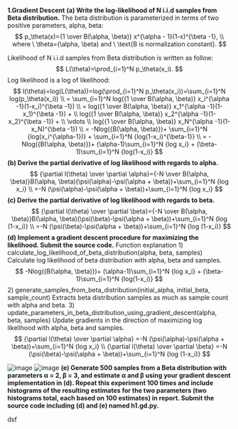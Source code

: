 **1.Gradient Descent**
**(a) Write the log-likelihood of N i.i.d samples from Beta distribution.**
The beta distribution is parameterized in terms of two positive parameters, alpha, beta:
$$
p_\theta(x)={1 \over B(\alpha, \beta)} x^{\alpha - 1}(1-x)^{\beta -1}, \\
where \ \theta=(\alpha, \beta) and  \ \text{B is normalization constant}.
$$

Likelihood of N i.i.d samples from Beta distribution is written as follow:
$$
L(\theta)=\prod_{i=1}^N p_\theta(x_i).
$$
Log likelihood is a log of likelihood:
$$
l(\theta)=log(L(\theta))=log(\prod_{i=1}^N p_\theta(x_i))=\sum_{i=1}^N log(p_\theta(x_i)) \\
= \sum_{i=1}^N log({1 \over B(\alpha, \beta)} x_i^{\alpha -1}(1-x_i)^{\beta -1}) \\
= log({1 \over B(\alpha, \beta)} x_1^{\alpha -1}(1-x_1)^{\beta -1}) + \\
log({1 \over B(\alpha, \beta)} x_2^{\alpha -1}(1-x_2)^{\beta -1}) + \\
\vdots \\
log({1 \over B(\alpha, \beta)} x_N^{\alpha -1}(1-x_N)^{\beta -1}) \\
= -Nlog({B(\alpha, \beta)})+ \sum_{i=1}^N {log(x_i^{\alpha-1})} + \sum_{i=1}^N {log(1-x_i)^{\beta-1}} \\
= -Nlog({B(\alpha, \beta)})+ (\alpha-1)\sum_{i=1}^N {log x_i} + (\beta-1)\sum_{i=1}^N {log(1-x_i)}
$$
**(b) Derive the partial derivative of log likelihood with regards to alpha.**
$$
{\partial l(\theta) \over \partial \alpha}={-N \over B(\alpha, \beta)}B(\alpha, \beta)(\psi(\alpha)-\psi(\alpha + \beta))+\sum_{i=1}^N {log x_i} \\
=-N (\psi(\alpha)-\psi(\alpha + \beta))+\sum_{i=1}^N {log x_i}
$$
**\(c\) Derive the partial derivative of log likelihood with regards to beta.**
$$
{\partial l(\theta) \over \partial \beta}={-N \over B(\alpha, \beta)}B(\alpha, \beta)(\psi(\beta)-\psi(\alpha + \beta))+\sum_{i=1}^N {log (1-x_i)} \\
=-N (\psi(\beta)-\psi(\alpha + \beta))+\sum_{i=1}^N {log (1-x_i)}
$$
**(d) Implement a gradient descent procedure for maximizing the likelihood. Submit the source code.**
Function explanation
1\) calculate_log_likelihood_of_beta_distribution(alpha, beta, samples)
Calculate log likelihood of beta distribution with alpha, beta and samples.
$$
-Nlog({B(\alpha, \beta)})+ (\alpha-1)\sum_{i=1}^N {log x_i} + (\beta-1)\sum_{i=1}^N {log(1-x_i)}
$$
2\) generate_samples_from_beta_distribution(initial_alpha, initial_beta, sample_count)
Extracts beta distribution samples as much as sample count with alpha and beta.
3\) update_parameters_in_beta_distribution_using_gradient_descent(alpha, beta, samples)
Update gradients in the direction of maximizing log likelihood with alpha, beta and samples.
$$
{\partial l(\theta) \over \partial \alpha}
=-N (\psi(\alpha)-\psi(\alpha + \beta))+\sum_{i=1}^N {log x_i} \\
{\partial l(\theta) \over \partial \beta} =-N (\psi(\beta)-\psi(\alpha + \beta))+\sum_{i=1}^N {log (1-x_i)}
$$

![image](https://user-images.githubusercontent.com/11609881/112924128-8c287080-914a-11eb-9e7d-809ecfd64e11.png)
![image](https://user-images.githubusercontent.com/11609881/112924160-96e30580-914a-11eb-9a6c-c4cd0f24f420.png)
**(e) Generate 500 samples from a Beta distribution with parameters α = 2, β = 3, and estimate α and β using your gradient descent implementation in (d). Repeat this experiment 100 times and include histograms of the resulting estimates for the two parameters (two histograms total, each based on 100
estimates) in report. Submit the source code including (d) and (e) named h1.gd.py.**

dsf
<!--stackedit_data:
eyJoaXN0b3J5IjpbLTE2ODg4MzgwNzEsLTQ2NTgxODM5NCwxNT
k1MzY2NTExLC04MzQ5Mzg2OTIsLTIwMDg0NDEwNDQsMTQ4Mzk1
MDQ5NSwtMTgyMzE3NDUwNl19
-->